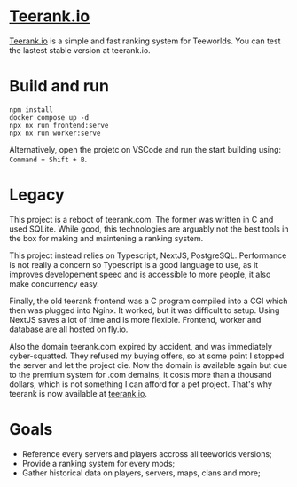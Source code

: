 # [Teerank.io](https://teerank.io/)

[Teerank.io](https://teerank.io/) is a simple and fast ranking system for
Teeworlds. You can test the lastest stable version at teerank.io.

# Build and run

```
npm install
docker compose up -d
npx nx run frontend:serve
npx nx run worker:serve
```

Alternatively, open the projetc on VSCode and run the start building using:
`Command + Shift + B`.

# Legacy

This project is a reboot of teerank.com.  The former was written in C and used
SQLite.  While good, this technologies are arguably not the best tools in the
box for making and maintening a ranking system.

This project instead relies on Typescript, NextJS, PostgreSQL. Performance is
not really a concern so Typescript is a good language to use, as it improves
developement speed and is accessible to more people, it also make concurrency
easy.

Finally, the old teerank frontend was a C program compiled into a CGI which then
was plugged into Nginx.  It worked, but it was difficult to setup.  Using NextJS
saves a lot of time and is more flexible.  Frontend, worker and database are all
hosted on fly.io.

Also the domain teerank.com expired by accident, and was immediately
cyber-squatted.  They refused my buying offers, so at some point I stopped the
server and let the project die.  Now the domain is available again but due to
the premium system for .com demains, it costs more than a thousand dollars,
which is not something I can afford for a pet project.  That's why teerank is
now available at [teerank.io](https://teerank.io/).

# Goals

  - Reference every servers and players accross all teeworlds versions;
  - Provide a ranking system for every mods;
  - Gather historical data on players, servers, maps, clans and more;
